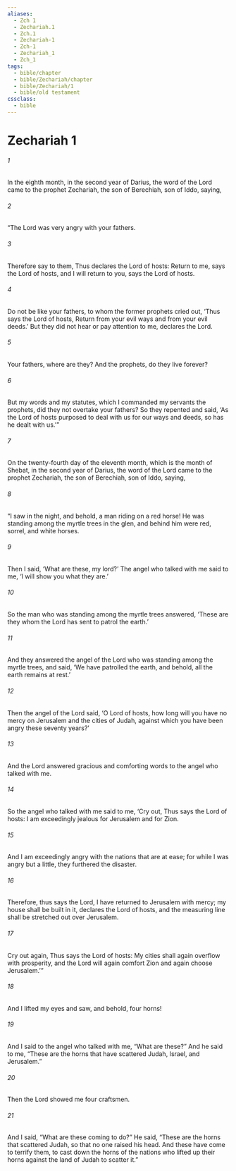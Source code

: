 ```yaml
---
aliases:
  - Zch 1
  - Zechariah.1
  - Zch.1
  - Zechariah-1
  - Zch-1
  - Zechariah_1
  - Zch_1
tags:
  - bible/chapter
  - bible/Zechariah/chapter
  - bible/Zechariah/1
  - bible/old testament
cssclass:
  - bible
---
```


# Zechariah 1

###### 1
In the eighth month, in the second year of Darius, the word of the Lord came to the prophet Zechariah, the son of Berechiah, son of Iddo, saying,
###### 2
“The Lord was very angry with your fathers.
###### 3
Therefore say to them, Thus declares the Lord of hosts: Return to me, says the Lord of hosts, and I will return to you, says the Lord of hosts.
###### 4
Do not be like your fathers, to whom the former prophets cried out, ‘Thus says the Lord of hosts, Return from your evil ways and from your evil deeds.’ But they did not hear or pay attention to me, declares the Lord.
###### 5
Your fathers, where are they? And the prophets, do they live forever?
###### 6
But my words and my statutes, which I commanded my servants the prophets, did they not overtake your fathers? So they repented and said, ‘As the Lord of hosts purposed to deal with us for our ways and deeds, so has he dealt with us.’”
###### 7
On the twenty-fourth day of the eleventh month, which is the month of Shebat, in the second year of Darius, the word of the Lord came to the prophet Zechariah, the son of Berechiah, son of Iddo, saying,
###### 8
“I saw in the night, and behold, a man riding on a red horse! He was standing among the myrtle trees in the glen, and behind him were red, sorrel, and white horses.
###### 9
Then I said, ‘What are these, my lord?’ The angel who talked with me said to me, ‘I will show you what they are.’
###### 10
So the man who was standing among the myrtle trees answered, ‘These are they whom the Lord has sent to patrol the earth.’
###### 11
And they answered the angel of the Lord who was standing among the myrtle trees, and said, ‘We have patrolled the earth, and behold, all the earth remains at rest.’
###### 12
Then the angel of the Lord said, ‘O Lord of hosts, how long will you have no mercy on Jerusalem and the cities of Judah, against which you have been angry these seventy years?’
###### 13
And the Lord answered gracious and comforting words to the angel who talked with me.
###### 14
So the angel who talked with me said to me, ‘Cry out, Thus says the Lord of hosts: I am exceedingly jealous for Jerusalem and for Zion.
###### 15
And I am exceedingly angry with the nations that are at ease; for while I was angry but a little, they furthered the disaster.
###### 16
Therefore, thus says the Lord, I have returned to Jerusalem with mercy; my house shall be built in it, declares the Lord of hosts, and the measuring line shall be stretched out over Jerusalem.
###### 17
Cry out again, Thus says the Lord of hosts: My cities shall again overflow with prosperity, and the Lord will again comfort Zion and again choose Jerusalem.’”
###### 18
And I lifted my eyes and saw, and behold, four horns!
###### 19
And I said to the angel who talked with me, “What are these?” And he said to me, “These are the horns that have scattered Judah, Israel, and Jerusalem.”
###### 20
Then the Lord showed me four craftsmen.
###### 21
And I said, “What are these coming to do?” He said, “These are the horns that scattered Judah, so that no one raised his head. And these have come to terrify them, to cast down the horns of the nations who lifted up their horns against the land of Judah to scatter it.”


